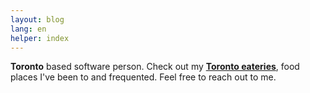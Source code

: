 ```yaml
---
layout: blog
lang: en
helper: index
---
```

<p><strong>Toronto</strong> based software person. Check out my <a href="/special/mini-foodie"><strong>Toronto eateries</strong></a>, food places I've been to and frequented. Feel free to reach out to me.</p>
